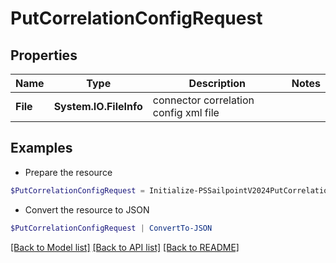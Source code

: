 # PutCorrelationConfigRequest
## Properties

Name | Type | Description | Notes
------------ | ------------- | ------------- | -------------
**File** | **System.IO.FileInfo** | connector correlation config xml file | 

## Examples

- Prepare the resource
```powershell
$PutCorrelationConfigRequest = Initialize-PSSailpointV2024PutCorrelationConfigRequest  -File null
```

- Convert the resource to JSON
```powershell
$PutCorrelationConfigRequest | ConvertTo-JSON
```

[[Back to Model list]](../README.md#documentation-for-models) [[Back to API list]](../README.md#documentation-for-api-endpoints) [[Back to README]](../README.md)

